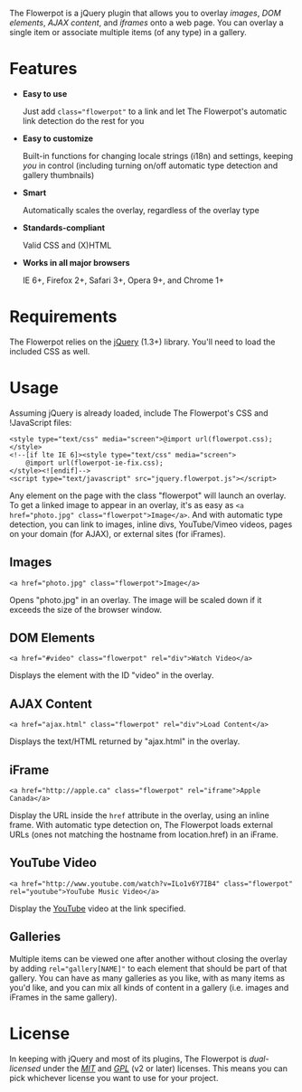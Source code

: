 The Flowerpot is a jQuery plugin that allows you to overlay _images_, _DOM elements_, _AJAX content_, and _iframes_ onto a web page. You can overlay a single item or associate multiple items (of any type) in a gallery.

# Features
  * **Easy to use**  
   
    Just add `class="flowerpot"` to a link and let The Flowerpot's automatic link detection do the rest for you
  * **Easy to customize**  
    
    Built-in functions for changing locale strings (i18n) and settings, keeping _you_ in control (including turning on/off automatic type detection and gallery thumbnails)
  * **Smart**  
    
    Automatically scales the overlay, regardless of the overlay type
  * **Standards-compliant**  
    
    Valid CSS and (X)HTML
  * **Works in all major browsers**  
    
    IE 6+, Firefox 2+, Safari 3+, Opera 9+, and Chrome 1+

# Requirements
The Flowerpot relies on the [jQuery](http://jquery.com) (1.3+) library. You'll need to load the included CSS as well.

# Usage
Assuming jQuery is already loaded, include The Flowerpot's CSS and !JavaScript files:

	<style type="text/css" media="screen">@import url(flowerpot.css);</style>
	<!--[if lte IE 6]><style type="text/css" media="screen">
		@import url(flowerpot-ie-fix.css);
	</style><![endif]-->
	<script type="text/javascript" src="jquery.flowerpot.js"></script>

Any element on the page with the class "flowerpot" will launch an overlay. To get a linked image to appear in an overlay, it's as easy as `<a href="photo.jpg" class="flowerpot">Image</a>`. And with automatic type detection, you can link to images, inline divs, YouTube/Vimeo videos, pages on your domain (for AJAX), or external sites (for iFrames).

## Images
	<a href="photo.jpg" class="flowerpot">Image</a>
Opens "photo.jpg" in an overlay. The image will be scaled down if it exceeds the size of the browser window.

## DOM Elements
	<a href="#video" class="flowerpot" rel="div">Watch Video</a>
Displays the element with the ID "video" in the overlay.

## AJAX Content
	<a href="ajax.html" class="flowerpot" rel="div">Load Content</a>
Displays the text/HTML returned by "ajax.html" in the overlay.

## iFrame
	<a href="http://apple.ca" class="flowerpot" rel="iframe">Apple Canada</a>
Display the URL inside the `href` attribute in the overlay, using an inline frame. With automatic type detection on, The Flowerpot loads external URLs (ones not matching the hostname from location.href) in an iFrame.

## YouTube Video
	<a href="http://www.youtube.com/watch?v=ILo1v6Y7IB4" class="flowerpot" rel="youtube">YouTube Music Video</a>
Display the [YouTube](http://youtube.com) video at the link specified.

## Galleries
Multiple items can be viewed one after another without closing the overlay by adding `rel="gallery[NAME]"` to each element that should be part of that gallery. You can have as many galleries as you like, with as many items as you'd like, and you can mix all kinds of content in a gallery (i.e. images and iFrames in the same gallery).

# License
In keeping with jQuery and most of its plugins, The Flowerpot is _dual-licensed_ under the *[MIT](http://www.opensource.org/licenses/mit-license.php)* and *[GPL](http://www.gnu.org/licenses/old-licenses/gpl-2.0.html)* (v2 or later) licenses. This means you can pick whichever license you want to use for your project.